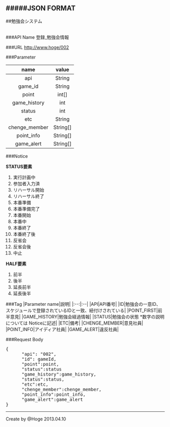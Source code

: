 #####JSON FORMAT
---

##勉強会システム

<br>
###API Name
登録_勉強会情報

###URL
http://www.hoge/002
	
###Parameter

|name|value|
|:--:|:--:|
|api|String|
|game_id|String|
|point|int[]|
|game_history|int|
|status|int|
|etc|String|
|chenge_member|String[]|
|point_info|String[]|
|game_alert|String[]|


###Notice

**STATUS要素**

1. 実行計画中
2. 参加者入力済
3. リハーサル開始
4. リハーサル終了
5. 本番準備
6. 本番準備完了
7. 本番開始
8. 本番中
9. 本番終了
10. 本番終了後
11. 反省会
12. 反省会後
13. 中止

**HALF要素**

1. 前半
2. 後半
3. 延長前半
4. 延長後半

###Tag
|Parameter name|説明|
|:--:|:--|
|API|API番号|
|ID|勉強会の一意ID、スケジュールで登録されているIDと一致、紐付けされている|
|POINT_FIRST|前半意見|
|GAME_HISTORY|勉強会経過情報|
|STATUS|勉強会の状態 *数字の説明については Noticeに記述|
|ETC|備考|
|CHENGE_MEMBER|意見社員|
|POINT_INFO|アイディア社員|
|GAME_ALERT|違反社員|


###Request Body
<pre>
{
	  "api": "002",
	  "id": gameId,
      "point":point,
      "status":status
      "game_history":game_history,
      "status":status,
      "etc":etc,
      "chenge_member":chenge_member,
      "point_info":point_info,
      "game_alert":game_alert
}
</pre>


---
Create by @Hoge 2013.04.10